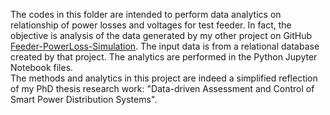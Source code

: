 The codes in this folder are intended to perform data analytics on relationship of power losses and voltages for test feeder. In fact, the objective is analysis of the data generated by my other project on GitHub [Feeder-PowerLoss-Simulation](https://github.com/pooya-bagheri/Feeder-PowerLoss-Simulation). The input data is from a relational database created by that project. 
The analytics are performed in the Python Jupyter Notebook files.
<br>The methods and analytics in this project are indeed a simplified reflection of my PhD thesis research work: "Data-driven Assessment and Control of Smart Power Distribution Systems".
